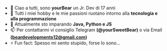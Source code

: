 - 👋 Ciao a tutti, sono <b>yourBear</b> un Jr. Dev di 17 anni
- 👀 Tutti i miei hobby e le mie passioni ruotano intorno alla <b>tecnologia e alla programmazione</b>
- 🌱 Attualmente sto imparando <b> Java, Python e JS </b>
- 📫 Per contattarmi vi consiglio Telegram <b>(@yourSweetBear)</b> o via Email <b>(beardevelopments12@gmail.com)</b>
- ⚡ Fun fact: Spesso mi sento stupido, forse lo sono...


